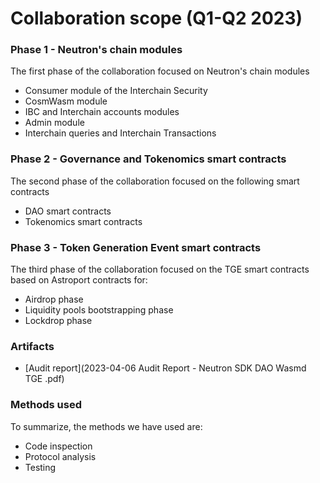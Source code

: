 # Collaboration scope (Q1-Q2 2023)
### Phase 1 - Neutron's chain modules 
The first phase of the collaboration focused on Neutron's chain modules
* Consumer module of the Interchain Security
* CosmWasm module
* IBC and Interchain accounts modules
* Admin module
* Interchain queries and Interchain Transactions

### Phase 2 - Governance and Tokenomics smart contracts
The second phase of the collaboration focused on the following smart contracts
* DAO smart contracts
* Tokenomics smart contracts

### Phase 3 - Token Generation Event smart contracts
The third phase of the collaboration focused on the TGE smart contracts based on Astroport contracts for:
* Airdrop phase
* Liquidity pools bootstrapping phase
* Lockdrop phase

### Artifacts

* [Audit report](2023-04-06 Audit Report - Neutron SDK DAO Wasmd TGE .pdf)


### Methods used
To summarize, the methods we have used are:
* Code inspection
* Protocol analysis
* Testing

